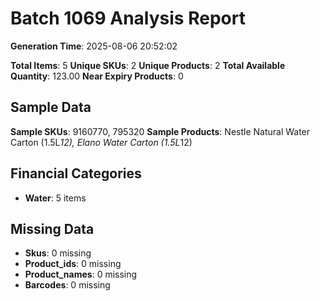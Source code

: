 # Batch 1069 Analysis Report

**Generation Time**: 2025-08-06 20:52:02

**Total Items**: 5
**Unique SKUs**: 2
**Unique Products**: 2
**Total Available Quantity**: 123.00
**Near Expiry Products**: 0

## Sample Data
**Sample SKUs**: 9160770, 795320
**Sample Products**: Nestle Natural Water Carton (1.5L*12), Elano Water Carton (1.5L*12)

## Financial Categories
- **Water**: 5 items

## Missing Data
- **Skus**: 0 missing
- **Product_ids**: 0 missing
- **Product_names**: 0 missing
- **Barcodes**: 0 missing
